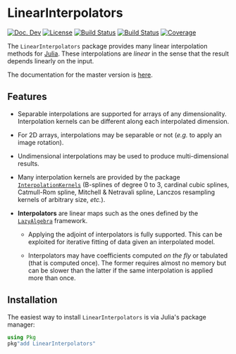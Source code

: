 # LinearInterpolators

[![Doc. Dev][doc-dev-img]][doc-dev-url]
[![License][license-img]][license-url]
[![Build Status][github-ci-img]][github-ci-url]
[![Build Status][appveyor-img]][appveyor-url]
[![Coverage][codecov-img]][codecov-url]

The `LinearInterpolators` package provides many linear interpolation methods
for [Julia][julia-url].  These interpolations are *linear* in the sense
that the result depends linearly on the input.

The documentation for the master version is [here][doc-dev-url].


## Features

* Separable interpolations are supported for arrays of any dimensionality.
  Interpolation kernels can be different along each interpolated dimension.

* For 2D arrays, interpolations may be separable or not (*e.g.* to apply an
  image rotation).

* Undimensional interpolations may be used to produce multi-dimensional
  results.

* Many interpolation kernels are provided by the package
  [`InterpolationKernels`](https://github.com/emmt/InterpolationKernels.jl)
  (B-splines of degree 0 to 3, cardinal cubic splines, Catmull-Rom spline,
  Mitchell & Netravali spline, Lanczos resampling kernels of arbitrary size,
  *etc.*).

* **Interpolators** are linear maps such as the ones defined by the
  [`LazyAlgebra`](https://github.com/emmt/LazyAlgebra.jl) framework.

  - Applying the adjoint of interpolators is fully supported.  This can be
    exploited for iterative fitting of data given an interpolated model.

  - Interpolators may have coefficients computed *on the fly* or tabulated
    (that is computed once).  The former requires almost no memory but can be
    slower than the latter if the same interpolation is applied more than once.


## Installation

The easiest way to install `LinearInterpolators` is via Julia's package manager:

```julia
using Pkg
pkg"add LinearInterpolators"
```

[doc-stable-img]: https://img.shields.io/badge/docs-stable-blue.svg
[doc-stable-url]: https://emmt.github.io/LinearInterpolators.jl/stable

[doc-dev-img]: https://img.shields.io/badge/docs-dev-blue.svg
[doc-dev-url]: https://emmt.github.io/LinearInterpolators.jl/dev

[license-url]: ./LICENSE.md
[license-img]: http://img.shields.io/badge/license-MIT-brightgreen.svg?style=flat

[github-ci-img]: https://github.com/emmt/LinearInterpolators.jl/actions/workflows/CI.yml/badge.svg?branch=master
[github-ci-url]: https://github.com/emmt/LinearInterpolators.jl/actions/workflows/CI.yml?query=branch%3Amaster

[appveyor-img]: https://ci.appveyor.com/api/projects/status/github/emmt/LinearInterpolators.jl?branch=master
[appveyor-url]: https://ci.appveyor.com/project/emmt/LinearInterpolators-jl/branch/master

[codecov-img]: http://codecov.io/github/emmt/LinearInterpolators.jl/coverage.svg?branch=master
[codecov-url]: http://codecov.io/github/emmt/LinearInterpolators.jl?branch=master

[julia-url]: https://julialang.org/
